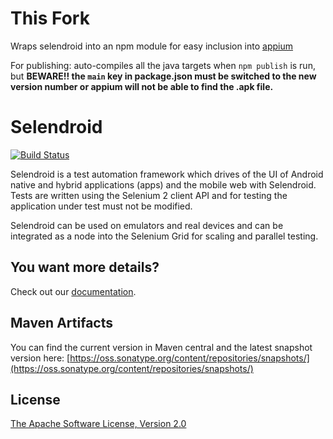 This Fork
=========

Wraps selendroid into an npm module for easy inclusion into [appium](appium.io)

For publishing: auto-compiles all the java targets when `npm publish` is run, but **BEWARE!! the `main` key in package.json must be switched to the new version number or appium will not be able to find the .apk file.**


Selendroid
==========

[![Build Status](https://travis-ci.org/selendroid/selendroid.png?branch=master)](https://travis-ci.org/selendroid/selendroid)

Selendroid is a test automation framework which drives of the UI of Android native and hybrid applications (apps) and the mobile web with Selendroid. Tests are written using the Selenium 2 client API and for testing the application under test must not be modified.

Selendroid can be used on emulators and real devices and can be integrated as a node into the Selenium Grid for scaling and parallel testing.


You want more details?
----------------------

Check out our [documentation](http://selendroid.io).


Maven Artifacts
---------------

You can find the current version in Maven central and the latest snapshot version here: [https://oss.sonatype.org/content/repositories/snapshots/](https://oss.sonatype.org/content/repositories/snapshots/)


License
-----------
[The Apache Software License, Version 2.0](http://www.apache.org/licenses/LICENSE-2.0)
